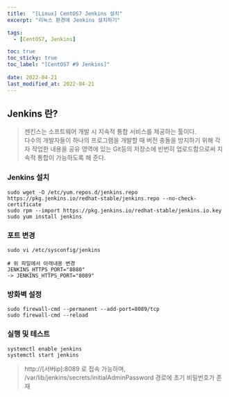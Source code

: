 ```yaml
---
title:  "[Linux] CentOS7 Jenkins 설치"
excerpt: "리눅스 환경에 Jenkins 설치하기"

tags:
  - [CentOS7, Jenkins]

toc: true
toc_sticky: true
toc_label: "[CentOS7 #9 Jenkins]"
 
date: 2022-04-21
last_modified_at: 2022-04-21
---
```



## Jenkins 란?
> 젠킨스는 소프트웨어 개발 시 지속적 통합 서비스를 제공하는 툴이다. <br>
 다수의 개발자들이 하나의 프로그램을 개발할 때 버전 충돌을 방지하기 위해 각자 작업한 내용을 공유 영역에 있는 Git등의 저장소에 빈번히 업로드함으로써 지속적 통합이 가능하도록 해 준다.


### Jenkins 설치

  ```console
  sudo wget -O /etc/yum.repos.d/jenkins.repo https://pkg.jenkins.io/redhat-stable/jenkins.repo --no-check-certificate
  sudo rpm --import https://pkg.jenkins.io/redhat-stable/jenkins.io.key
  sudo yum install jenkins
  ```

### 포트 변경

  ```console
  sudo vi /etc/sysconfig/jenkins

  # 위 파일에서 아래내용 변경
  JENKINS_HTTPS_PORT="8080" 
  -> JENKINS_HTTPS_PORT="8089"
  ```

### 방화벽 설정

  ```console
  sudo firewall-cmd --permanent --add-port=8089/tcp
  sudo firewall-cmd --reload
  ```

### 실행 및 테스트

  ```console
  systemctl enable jenkins
  systemctl start jenkins
  ```

  > http://[서버ip]:8089 로 접속 가능하며, <br>
  /var/lib/jenkins/secrets/initialAdminPassword 경로에 초기 비밀번호가 존재